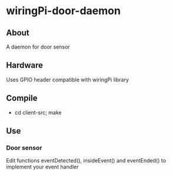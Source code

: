 wiringPi-door-daemon
===========

## About

A daemon for door sensor

## Hardware

Uses GPIO header compatible with wiringPi library

## Compile

* cd client-src; make

## Use

### Door sensor

Edit functions eventDetected(), insideEvent() and eventEnded() to implement your event handler
